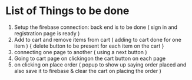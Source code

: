 # List of  Things to be done

<ol>
<li>Setup the firebase connection: back end is to be done ( sign in and registration page is ready )</li>
<li>Add to cart and remove items from cart ( adding to cart done for one item ) { delete button to be present for each item on the cart }</li>
<li> connecting one page to another ( using a next button )</li>
<li> Going to cart page on clickingon the cart button on each page </li>
<li> on clicking on place order ( popup to show up saying order placed and also save it to firebase & clear the cart on placing the order )</li>
</ol>
